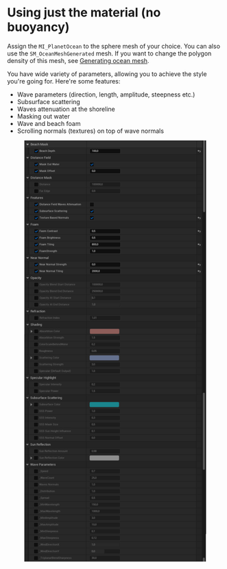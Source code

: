 # Using just the material (no buoyancy)

Assign the `MI_PlanetOcean` to the sphere mesh of your choice.  You can also use the `SM_OceanMeshGenerated` mesh. If you want to change the polygon density of this mesh, see [Generating ocean mesh](generating-ocean-mesh.md).

You have wide variety of parameters, allowing you to achieve the style you're going for. Here're some features:

* Wave parameters (direction, length, amplitude, steepness etc.)
* Subsurface scattering
* Waves attenuation at the shoreline
* Masking out water
* Wave and beach foam
* Scrolling normals (textures) on top of wave normals

<figure><img src="../.gitbook/assets/mi.png" alt=""><figcaption></figcaption></figure>
